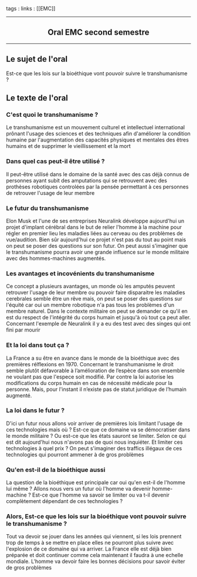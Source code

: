 tags : 
links : [[EMC]]

****

<h2 style="text-align: center;"> Oral EMC second semestre </h2>

****


## Le sujet de l'oral 

Est-ce que les lois sur la bioéthique vont pouvoir suivre le transhumanisme ?


## Le texte de l'oral

### C'est quoi le transhumanisme ?

Le transhumanisme est un mouvement culturel et intellectuel international prônant l'usage des sciences et des techniques afin d'améliorer la condition humaine par l'augmentation des capacités physiques et mentales des êtres humains et de supprimer le vieillissement et la mort

### Dans quel cas peut-il être utilisé ?

Il peut-être utilisé dans le domaine de la santé avec des cas déjà connus de personnes ayant subit des amputations qui se retrouvent avec des prothèses robotiques controlées par la pensée permettant à ces personnes de retrouver l'usage de leur membre

### Le futur du transhumanisme 

Elon Musk et l'une de ses entreprises Neuralink développe aujourd'hui un projet d'implant cérébral dans le but de relier l'homme à la machine pour régler en premier lieu les maladies liées au cerveau ou des problèmes de vue/audition. Bien sûr aujourd'hui ce projet n'est pas du tout au point mais on peut se poser des questions sur son futur. On peut aussi s'imaginer que le transhumanisme pourra avoir une grande influence sur le monde militaire avec des hommes-machines augmentés.

### Les avantages et incovénients du transhumanisme 

Ce concept a plusieurs avantages, un monde où les amputés peuvent retrouver l'usage de leur membre ou pouvoir faire disparaitre les maladies cerebrales semble être un rêve mais, on peut se poser des questions sur l'équité car oui un membre robotique n'a pas tous les problèmes d'un membre naturel. Dans le contexte militaire on peut se demander ce qu'il en est du respect de l'intégrité du corps humain et jusqu'à où tout ça peut aller. Concernant l'exemple de Neuralink il y a eu des test avec des singes qui ont fini par mourir

### Et la loi dans tout ça ?

La France a su être en avance dans le monde de la bioéthique avec des premières rélflexions en 1970. Concernant le transhumanisme le droit semble plutôt défavorable à l’amélioration de l’espèce dans son ensemble ne voulant pas que l'espece soit modifié. Par contre la loi autorise les modifications du corps humain en cas de nécessité médicale pour la personne. Mais, pour l'instant il n’existe pas de statut juridique de l’humain augmenté.

### La loi dans le futur ?

D'ici un futur nous allons voir arriver de premières lois limitant l'usage de ces technologies mais où ? Est-ce que ce domaine va se démocratiser dans le monde militaire ? Ou est-ce que les états sauront se limiter. Selon ce qui est dit aujourd'hui nous n'avons pas de quoi nous inquiéter. Et limiter ces technologies à quel prix ? On peut s'imaginer des traffics illégaux de ces technologies qui pourront ammener à de gros problèmes


### Qu'en est-il de la bioéthique aussi 

La question de la bioéthique est principale car oui qu'en est-il de l'homme lui même ? Allons nous vers un futur où l'homme va devenir homme-machine ? Est-ce que l'homme va savoir se limiter ou va t-il devenir complètement dépendant de ces technologies ?


### Alors, Est-ce que les lois sur la bioéthique vont pouvoir suivre le transhumanisme ?

Tout va devoir se jouer dans les années qui viennent, si les lois prennent trop de temps à se mettre en place elles ne pourront plus suivre avec l'explosion de ce domaine qui va arriver. La France elle est déjà bien préparée et doit continuer comme cela maintenant il faudra à une echelle mondiale. L'homme va devoir faire les bonnes décisions pour savoir éviter de gros problèmes 